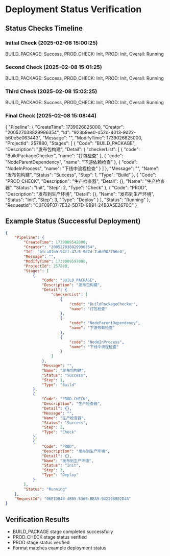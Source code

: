 # Deployment Status Verification

## Status Checks Timeline

### Initial Check (2025-02-08 15:00:25)
BUILD_PACKAGE: Success, PROD_CHECK: Init, PROD: Init, Overall: Running

### Second Check (2025-02-08 15:01:25)
BUILD_PACKAGE: Success, PROD_CHECK: Init, PROD: Init, Overall: Running

### Third Check (2025-02-08 15:02:25)
BUILD_PACKAGE: Success, PROD_CHECK: Init, PROD: Init, Overall: Running

### Final Check (2025-02-08 15:08:44)
{
	"Pipeline": {
		"CreateTime": 1739026825000,
		"Creator": "200527038829996354",
		"Id": "923b8ee0-d52d-4013-9d22-b60e5e063443",
		"Message": "",
		"ModifyTime": 1739026825000,
		"ProjectId": 257880,
		"Stages": [
			{
				"Code": "BUILD_PACKAGE",
				"Description": "发布包构建",
				"Detail": {
					"checkerList": [
						{
							"code": "BuildPackageChecker",
							"name": "打包检查"
						},
						{
							"code": "NodeParentDependency",
							"name": "下游依赖检查"
						},
						{
							"code": "NodeInProcess",
							"name": "下线中流程检查"
						}
					]
				},
				"Message": "",
				"Name": "发布包构建",
				"Status": "Success",
				"Step": 1,
				"Type": "Build"
			},
			{
				"Code": "PROD_CHECK",
				"Description": "生产检查器",
				"Detail": {},
				"Name": "生产检查器",
				"Status": "Init",
				"Step": 2,
				"Type": "Check"
			},
			{
				"Code": "PROD",
				"Description": "发布到生产环境",
				"Detail": {},
				"Name": "发布到生产环境",
				"Status": "Init",
				"Step": 3,
				"Type": "Deploy"
			}
		],
		"Status": "Running"
	},
	"RequestId": "C0F09F07-7E32-5D7D-9B91-24B3A5E2670C"
}

## Example Status (Successful Deployment)
```json
{
	"Pipeline": {
		"CreateTime": 1739009542000,
		"Creator": "200527038829996354",
		"Id": "bfca81b9-94ff-47a5-987d-7a6d982706c0",
		"Message": "",
		"ModifyTime": 1739009597000,
		"ProjectId": 257880,
		"Stages": [
			{
				"Code": "BUILD_PACKAGE",
				"Description": "发布包构建",
				"Detail": {
					"checkerList": [
						{
							"code": "BuildPackageChecker",
							"name": "打包检查"
						},
						{
							"code": "NodeParentDependency",
							"name": "下游依赖检查"
						},
						{
							"code": "NodeInProcess",
							"name": "下线中流程检查"
						}
					]
				},
				"Message": "",
				"Name": "发布包构建",
				"Status": "Success",
				"Step": 1,
				"Type": "Build"
			},
			{
				"Code": "PROD_CHECK",
				"Description": "生产检查器",
				"Detail": {},
				"Message": "",
				"Name": "生产检查器",
				"Status": "Success",
				"Step": 2,
				"Type": "Check"
			},
			{
				"Code": "PROD",
				"Description": "发布到生产环境",
				"Detail": {},
				"Name": "发布到生产环境",
				"Status": "Init",
				"Step": 3,
				"Type": "Deploy"
			}
		],
		"Status": "Running"
	},
	"RequestId": "06E1D840-4B05-5369-BEA9-942296802D4A"
}
```

## Verification Results
- BUILD_PACKAGE stage completed successfully
- PROD_CHECK stage status verified
- PROD stage status verified
- Format matches example deployment status

